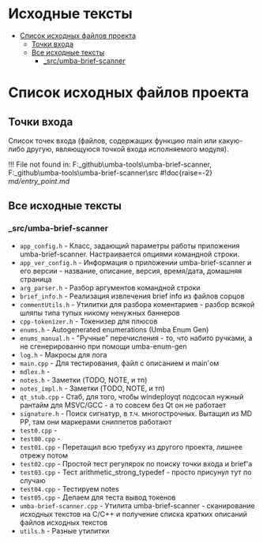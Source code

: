 # Исходные тексты

- [Список исходных файлов проекта](#user-content-список-исходных-файлов-проекта)
  - [Точки входа](#user-content-точки-входа)
  - [Все исходные тексты](#user-content-все-исходные-тексты)
    - [_src/umba-brief-scanner](#user-content-_srcumba-brief-scanner)


# Список исходных файлов проекта


## Точки входа

Список точек входа (файлов, содержащих функцию main или какую-либо другую, являющуюся точкой входа исполняемого модуля).

!!! File not found in: F:\_github\umba-tools\umba-brief-scanner, F:\_github\umba-tools\umba-brief-scanner\src
#!doc{raise=-2} _md/entry_point.md_


## Все исходные тексты




### _src/umba-brief-scanner

- `app_config.h` - Класс, задающий параметры работы приложения umba-brief-scanner. Настраивается опциями командной строки.
- `app_ver_config.h` - Информация о приложении umba-brief-scanner и его версии - название, описание, версия, время/дата, домашняя страница
- `arg_parser.h` - Разбор аргументов командной строки
- `brief_info.h` - Реализация извлечения brief info из файлов сорцов
- `commentUtils.h` - Утилитки для разбора коментариев - разбор всякой шляпы типа тупых никому ненужных баннеров
- `cpp-tokenizer.h` - Токенизер для плюсов
- `enums.h` - Autogenerated enumerations (Umba Enum Gen)
- `enums_manual.h` - "Ручные" перечисления - то, что набито ручками, а не сгенерированно при помощи umba-enum-gen
- `log.h` - Макросы для лога
- `main.cpp` - Для тестирования, файл с описанием и main'ом
- `mdlex.h` - 
- `notes.h` - Заметки (TODO, NOTE, и тп)
- `notes_impl.h` - Заметки (TODO, NOTE, и тп)
- `qt_stub.cpp` - Стаб, для того, чтобы windeployqt подсосал нужный рантайм для MSVC/GCC - а то совсем без Qt он не работает
- `signature.h` - Поиск сигнатур, в т.ч. многострочных. Вытащил из MD PP, там они маркерами сниппетов работают
- `test0.cpp` - 
- `test00.cpp` - 
- `test01.cpp` - Перетащил всю требуху из другого проекта, лишнее отрежу потом
- `test02.cpp` - Простой тест регулярок по поиску точки входа и brief'а
- `test03.cpp` - Тест arithmetic_strong_typedef - просто присунул тут по случаю
- `test04.cpp` - Тестируем notes
- `test05.cpp` - Делаем для теста вывод токенов
- `umba-brief-scanner.cpp` - Утилита umba-brief-scanner - сканирование исходных текстов на C/C++ и получение списка кратких описаний файлов исходных текстов
- `utils.h` - Разные утилитки



